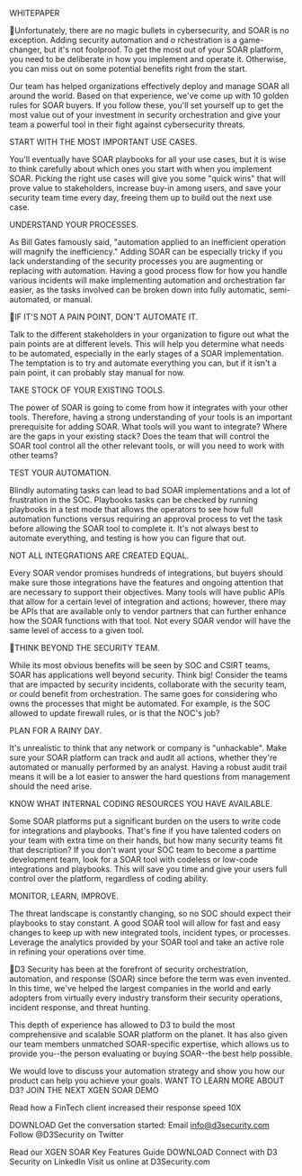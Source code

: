 WHITEPAPER

Unfortunately, there are no magic bullets in cybersecurity, and SOAR is no exception. Adding security automation and o rchestration is a game-changer, but it's not foolproof. To get the most out of your SOAR platform, you need to be deliberate in how you implement and operate it. Otherwise, you can miss out on some potential benefits right from the start.

Our team has helped organizations effectively deploy and manage SOAR all around the world. Based on that experience, we've come up with 10 golden rules for SOAR buyers. If you follow these, you'll set yourself up to get the most value out of your investment in security orchestration and give your team a powerful tool in their fight against cybersecurity threats.


START WITH THE MOST IMPORTANT USE CASES.

You'll eventually have SOAR playbooks for all your use cases, but it is wise to think carefully about which ones you start with when you implement SOAR. Picking the right use cases will give you some "quick wins" that will prove value to stakeholders, increase buy-in among users, and save your security team time every day, freeing them up to build out the next use case.


UNDERSTAND YOUR PROCESSES.

As Bill Gates famously said, "automation applied to an inefficient operation will magnify the inefficiency." Adding SOAR can be especially tricky if you lack understanding of the security processes you are augmenting or replacing with automation. Having a good process flow for how you handle various incidents will make implementing automation and orchestration far easier, as the tasks involved can be broken down into fully automatic, semi-automated, or manual.


IF IT'S NOT A PAIN POINT, DON'T AUTOMATE IT.

Talk to the different stakeholders in your organization to figure out what the pain points are at different levels. This will help you determine what needs to be automated, especially in the early stages of a SOAR implementation. The temptation is to try and automate everything you can, but if it isn't a pain point, it can probably stay manual for now.


TAKE STOCK OF YOUR EXISTING TOOLS.

The power of SOAR is going to come from how it integrates with your other tools. Therefore, having a strong understanding of your tools is an important prerequisite for adding SOAR. What tools will you want to integrate? Where are the gaps in your existing stack? Does the team that will control the SOAR tool control all the other relevant tools, or will you need to work with other teams?


TEST YOUR AUTOMATION.

Blindly automating tasks can lead to bad SOAR implementations and a lot of frustration in the SOC. Playbooks tasks can be checked by running playbooks in a test mode that allows the operators to see how full automation functions versus requiring an approval process to vet the task before allowing the SOAR tool to complete it. It's not always best to automate everything, and testing is how you can figure that out.


NOT ALL INTEGRATIONS ARE CREATED EQUAL.

Every SOAR vendor promises hundreds of integrations, but buyers should make sure those integrations have the features and ongoing attention that are necessary to support their objectives. Many tools will have public APIs that allow for a certain level of integration and actions; however, there may be APIs that are available only to vendor partners that can further enhance how the SOAR functions with that tool. Not every SOAR vendor will have the same level of access to a given tool.


THINK BEYOND THE SECURITY TEAM.

While its most obvious benefits will be seen by SOC and CSIRT teams, SOAR has applications well beyond security. Think big! Consider the teams that are impacted by security incidents, collaborate with the security team, or could benefit from orchestration. The same goes for considering who owns the processes that might be automated. For example, is the SOC allowed to update firewall rules, or is that the NOC's job?


PLAN FOR A RAINY DAY.

It's unrealistic to think that any network or company is "unhackable". Make sure your SOAR platform can track and audit all actions, whether they're automated or manually performed by an analyst. Having a robust audit trail means it will be a lot easier to answer the hard questions from management should the need arise.


KNOW WHAT INTERNAL CODING RESOURCES YOU HAVE AVAILABLE.

Some SOAR platforms put a significant burden on the users to write code for integrations and playbooks. That's fine if you have talented coders on your team with extra time on their hands, but how many security teams fit that description? If you don't want your SOC team to become a parttime development team, look for a SOAR tool with codeless or low-code integrations and playbooks. This will save you time and give your users full control over the platform, regardless of coding ability.

MONITOR, LEARN, IMPROVE.

The threat landscape is constantly changing, so no SOC should expect their playbooks to stay constant. A good SOAR tool will allow for fast and easy changes to keep up with new integrated tools, incident types, or processes. Leverage the analytics provided by your SOAR tool and take an active role in refining your operations over time.


D3 Security has been at the forefront of security orchestration, automation, and response (SOAR) since before the term was even invented. In this time, we've helped the largest companies in the world and early adopters from virtually every industry transform their security operations, incident
response, and threat hunting.

This depth of experience has allowed to D3 to build the most comprehensive and scalable SOAR platform on the planet. It has also given our team members unmatched SOAR-specific expertise, which allows us to provide you--the person evaluating or buying SOAR--the best help possible.

We would love to discuss your automation strategy and show you how our product can help you achieve your goals.
WANT TO LEARN MORE ABOUT D3?
JOIN THE NEXT XGEN SOAR DEMO

Read how a FinTech 
 client increased their 
 response speed 10X

DOWNLOAD
Get the conversation started:
Email info@d3security.com
 Follow @D3Security on Twitter


Read our XGEN SOAR Key Features Guide DOWNLOAD
Connect with D3 Security on LinkedIn Visit us online at D3Security.com


